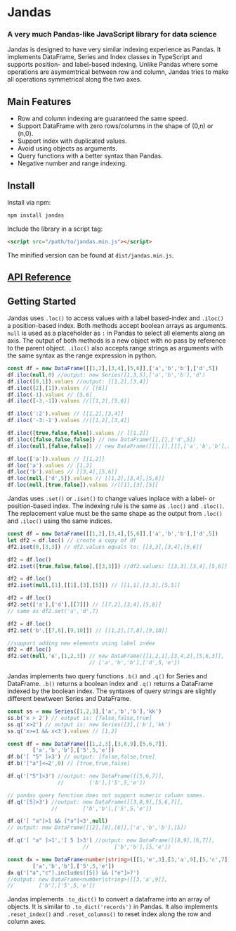 # Jandas
### A very much Pandas-like JavaScript library for data science
Jandas is designed to have very similar indexing experience as  Pandas. It implements DataFrame, Series and Index classes in TypeScript and supports position- and label-based indexing. Unlike Pandas where some operations are asymemtrical between row and column, Jandas tries to make all operations symmetrical along the two axes. 

## Main Features

-   Row and column indexing are guaranteed the same speed.
-   Support DataFrame with zero rows/columns in the shape of (0,n) or (n,0).
-   Support index with duplicated values.
-   Avoid using objects as arguments.
-   Query functions with a better syntax than Pandas.
-   Negative number and range indexing.
 


## Install
Install via npm:
```bash
npm install jandas
```
Include the library in a script tag:
```html
<script src="/path/to/jandas.min.js"></script>
```
The minified version can be found at `dist/jandas.min.js`.

## [API Reference](https://github.com/frlender/Jandas/blob/main/API.md)
## Getting Started
Jandas uses `.loc()` to access values with a label based-index and `.iloc()` a position-based index. Both methods accept boolean arrays as arguments. `null` is used as a placeholder as `:` in Pandas to select all elements along an axis. The output of both methods is a new object with no pass by reference to the parent object. `.iloc()` also accepts range strings as arguments with the same syntax as the range expression in python.

```TypeScript
const df = new DataFrame([[1,2],[3,4],[5,6]],['a','b','b'],['d',5])
df.iloc(null,0) //output: new Series([1,3,5],['a','b','b'],'d')
df.iloc([0,1]).values //output: [[1,2],[3,4]]
df.iloc([2],[1]).values // [[6]]
df.iloc(-1).values // [5,6]
df.iloc([-3,-1]).values //[[1,2],[5,6]]

df.iloc(':2').values // [[1,2],[3,4]]
df.iloc('-3:-1').values //[[1,2],[3,4]]

df.iloc([true,false,false]).values // [[1,2]]
df.iloc([false,false,false]) // new DataFrame([],[],['d',5])
df.iloc(null,[false,false]) // new DataFrame([[],[],[]],['a','b','b'],[])

df.loc(['a']).values // [[1,2]]
df.loc('a').values // [1,2]
df.loc('b').values // [[3,4],[5,6]]
df.loc(null,['d',5]).values // [[1,2],[3,4],[5,6]]
df.loc(null,[true,false]).values //[[1],[3],[5]]
```
Jandas uses `.set()` or `.iset()` to change values inplace with a label- or position-based index. The indexing rule is the same as `.loc()` and `.iloc()`. The replacement value must be the same shape as the output from `.loc()` and `.iloc()` using the same indices.

```TypeScript
const df = new DataFrame([[1,2],[3,4],[5,6]],['a','b','b'],['d',5])
let df2 = df.loc() // create a copy of df
df2.iset(0,[3,3]) // df2.values equals to: [[3,3],[3,4],[5,6]]

df2 = df.loc()
df2.iset([true,false,false],[[3,3]]) //df2.values: [[3,3],[3,4],[5,6]]

df2 = df.loc()
df2.iset(null,[1],[[1],[3],[5]]) // [[1,1],[3,3],[5,5]]

df2 = df.loc()
df2.set(['a'],['d'],[[7]]) // [[7,2],[3,4],[5,6]]
// same as df2.set('a','d',7)

df2 = df.loc()
df2.set('b',[[7,8],[9,10]]) // [[1,2],[7,8],[9,10]]

//support adding new elements using label index
df2 = df.loc()
df2.set(null,'e',[1,2,3]) // new DataFrame([[1,2,1],[3,4,2],[5,6,3]],
                          // ['a','b','b'],['d',5,'e'])
```
Jandas implements two query functions `.b()` and `.q()` for Series and DataFrame. `.b()` returns a boolean index and `.q()` returns a DataFrame indexed by the boolean index. The syntaxes of query strings are slightly different bewtween Series and DataFrame.

```TypeScript
const ss = new Series([1,2,3],['a','b','b'],'kk')
ss.b('x > 2') // output is: [false,false,true]
ss.q('x>2') // output is: new Series([3],['b'],'kk')
ss.q('x>=1 && x<3').values // [1,2]

const df = new DataFrame([[1,2,3],[3,8,9],[5,6,7]],
        ['a','b','b'],['5',5,'e'])
df.b('[ "5" ]>3') // output: [false,false,true]
df.b('["a"]<=2',0) // [true,true,false]

df.q('["5"]>3') //output: new DataFrame([[5,6,7]],
                //        ['b'],['5',5,'e'])

// pandas query function does not support numeric column names.
df.q('[5]>3') //output: new DataFrame([[3,8,9],[5,6,7]],
              //        ['b','b'],['5',5,'e'])

df.q('[ "a"]>1 && ["a"]<3',null)
// output: new DataFrame([[2],[8],[6]],['a','b','b'],[5])

df.q('[ "a" ]>1','[ 5 ]>3') //output: new DataFrame([[8,9],[6,7]],
                        //        ['b','b'],[5,'e'])

const dx = new DataFrame<number|string>([[1,'e',3],[3,'a',9],[5,'c',7]],
        ['a','b','b'],['5',5,'e'])
dx.q('["a","c"].includes([5]) && ["e"]>7')
//output: new DataFrame<number|string>([[3,'a',9]],
//        ['b'],['5',5,'e'])

```

Jandas implements `.to_dict()` to convert a dataframe into an array of objects. It is similar to `.to_dict('records')` in Pandas. It also implements `.reset_index()` and `.reset_columns()` to reset index along the row and column axes.


